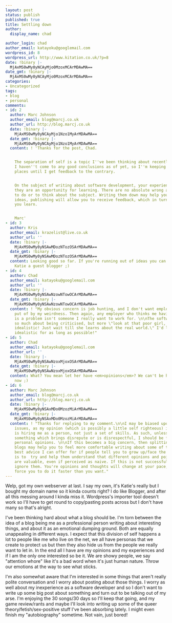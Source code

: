 ```yaml
---
layout: post
status: publish
published: true
title: Settling down
author:
  display_name: chad

author_login: chad
author_email: katayoku@googlemail.com
wordpress_id: 8
wordpress_url: http://www.kitation.co.uk/?p=8
date: !binary |-
  MjAxMS0wMy0yNCAyMjo0MzoxMCArMDAwMA==
date_gmt: !binary |-
  MjAxMS0wMy0yNCAyMjo0MzoxMCArMDAwMA==
categories:
- Uncategorized
tags:
- blog
- personal
comments:
- id: 2
  author: Marc Johnson
  author_email: blog@marcj.co.uk
  author_url: http://blog.marcj.co.uk
  date: !binary |-
    MjAxMS0wMy0yNCAyMjo1Nzo1MyArMDAwMA==
  date_gmt: !binary |-
    MjAxMS0wMy0yNCAyMjo1Nzo1MyArMDAwMA==
  content: ! 'Thanks for the post, Chad.


    The separation of self is a topic I''ve been thinking about recently as well,
    I haven''t come to any good conclusions as of yet, so I''m keeping it all in one
    places until I get feedback to the contrary.


    On the subject of writing about software development, your experiences are valuable,
    they are an opportunity for learning. There are no absolute wrong and write ways
    to do or to think about the subject. Writing them down may help you to form your
    ideas, publishing will allow you to receive feedback, which in turn will help
    you learn.


    Marc'
- id: 3
  author: Kris
  author_email: krazelist@live.co.uk
  author_url: ''
  date: !binary |-
    MjAxMS0wMy0yNSAwMDozNTozOSArMDAwMA==
  date_gmt: !binary |-
    MjAxMS0wMy0yNSAwMDozNTozOSArMDAwMA==
  content: Looking good so far. If you're running out of ideas you can always make
    Katie a guest blogger ;)
- id: 4
  author: Chad
  author_email: katayoku@googlemail.com
  author_url: ''
  date: !binary |-
    MjAxMS0wMy0yNSAwNzowNTowOCArMDAwMA==
  date_gmt: !binary |-
    MjAxMS0wMy0yNSAwNzowNTowOCArMDAwMA==
  content: ! "My obvious concern is job hunting, and I don't want employers to be
    put of by my weirdness. Then again, any employer who thinks me having an opinion
    is a problem isn't someone I really want to work for. \n\nThe software thing isn't
    so much about being criticised, but more \"look at that poor girl, so naive and
    idealistic! Just wait till she learns about the real world.\" I'd like to stay
    idealistic for as long as possible!"
- id: 5
  author: Chad
  author_email: katayoku@googlemail.com
  author_url: ''
  date: !binary |-
    MjAxMS0wMy0yNSAwNzoxMjoxOSArMDAwMA==
  date_gmt: !binary |-
    MjAxMS0wMy0yNSAwNzoxMjoxOSArMDAwMA==
  content: What? You mean let her have <em>opinions</em>? We can't be having that
    now ;)
- id: 6
  author: Marc Johnson
  author_email: blog@marcj.co.uk
  author_url: http://blog.marcj.co.uk
  date: !binary |-
    MjAxMS0wMy0yNSAxMDo0MzozMiArMDAwMA==
  date_gmt: !binary |-
    MjAxMS0wMy0yNSAxMDo0MzozMiArMDAwMA==
  content: ! "Thanks for replying to my comment.\n\nI may be biased upon the job hunting
    issues, as my opinion (which is possibly a little self righteous) is that an organisation
    is hiring me as a person, not just a set of skills. As such, unless I do or say
    something which brings disrepute or is disrespectful, I should be free to have
    personal opinions. \n\nIf this becomes a big concern, then splitting into multiple
    blogs may help you to feel more comfortable writing about some of these topics.\n\nThe
    best advice I can offer for if people tell you to grow up/face the real world
    is to  try and help them understand that different opinions and points of view
    are valuable, even if perceived as naive. If this is not successful, then just
    ignore them. You're opinions and thoughts will change at your pace, they cannot
    force you to do it faster than you want."
---
```

<p>Welp, got my own webserver at last. I say my own, it's Katie's really but I bought my domain name so it kinda counts right? I do like Blogger, and after all this messing around I kinda miss it. Wordpress's importer tool doesn't work so I'll have to get round to copy/pasting posts across but I don't have many so that's alright.</p>
<p>I've been thinking hard about what a blog should be. I'm torn between the idea of a blog being me as a professional person writing about interesting things, and about it as an emotional dumping ground. Both are equally unappealing in different ways. I expect that this division of self happens a lot to people like me who live on the net, we all have personas that we create to protect us but then they also hide us from the people we really want to let in. In the end all I have are my opinions and my experiences and if I am the only one interested so be it. We are showy people, we say "attention whore" like it's a bad word when it's just human nature. Throw our emotions at the way to see what sticks.</p>
<p>I'm also somewhat aware that I'm interested in some things that aren't really polite conversation and I worry about posting about those things. I worry as well about my inexperience as a software developer and so I don't want to write up some big post about something and turn out to be talking out of my arse. I'm enjoying the 30 songs/30 days so I'll keep that going, and my game review/rants and maybe I'll look into writing up some of the queer theory/fetish/sex-positive stuff I've been absorbing lately. I might even finish my "autobiography" sometime. Not vain, just bored!</p>
